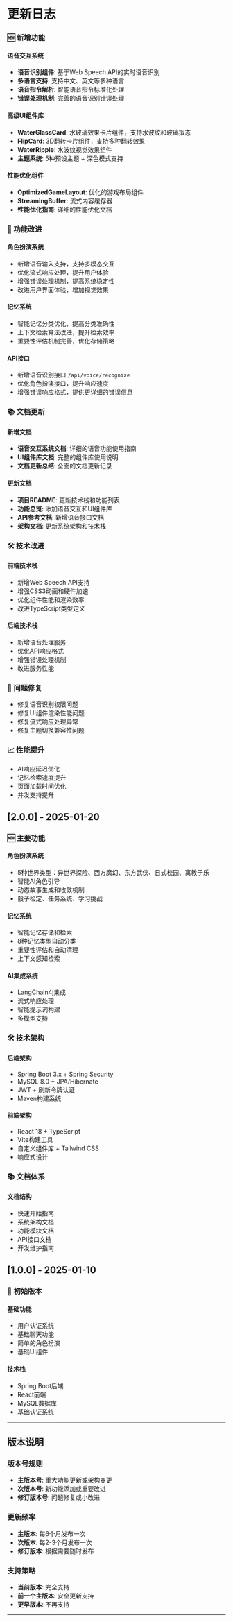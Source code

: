 # 更新日志


### 🆕 新增功能

#### 语音交互系统
- **语音识别组件**: 基于Web Speech API的实时语音识别
- **多语言支持**: 支持中文、英文等多种语言
- **语音指令解析**: 智能语音指令标准化处理
- **错误处理机制**: 完善的语音识别错误处理

#### 高级UI组件库
- **WaterGlassCard**: 水玻璃效果卡片组件，支持水波纹和玻璃拟态
- **FlipCard**: 3D翻转卡片组件，支持多种翻转效果
- **WaterRipple**: 水波纹视觉效果组件
- **主题系统**: 5种预设主题 + 深色模式支持

#### 性能优化组件
- **OptimizedGameLayout**: 优化的游戏布局组件
- **StreamingBuffer**: 流式内容缓存器
- **性能优化指南**: 详细的性能优化文档

### 🔄 功能改进

#### 角色扮演系统
- 新增语音输入支持，支持多模态交互
- 优化流式响应处理，提升用户体验
- 增强错误处理机制，提高系统稳定性
- 改进用户界面体验，增加视觉效果

#### 记忆系统
- 智能记忆分类优化，提高分类准确性
- 上下文检索算法改进，提升检索效率
- 重要性评估机制完善，优化存储策略

#### API接口
- 新增语音识别接口 `/api/voice/recognize`
- 优化角色扮演接口，提升响应速度
- 增强错误响应格式，提供更详细的错误信息

### 📚 文档更新

#### 新增文档
- **语音交互系统文档**: 详细的语音功能使用指南
- **UI组件库文档**: 完整的组件库使用说明
- **文档更新总结**: 全面的文档更新记录

#### 更新文档
- **项目README**: 更新技术栈和功能列表
- **功能总览**: 添加语音交互和UI组件库
- **API参考文档**: 新增语音接口文档
- **架构文档**: 更新系统架构和技术栈

### 🛠️ 技术改进

#### 前端技术栈
- 新增Web Speech API支持
- 增强CSS3动画和硬件加速
- 优化组件性能和渲染效率
- 改进TypeScript类型定义

#### 后端技术栈
- 新增语音处理服务
- 优化API响应格式
- 增强错误处理机制
- 改进服务性能

### 🐛 问题修复

- 修复语音识别权限问题
- 修复UI组件渲染性能问题
- 修复流式响应处理异常
- 修复主题切换兼容性问题

### 📈 性能提升

- AI响应延迟优化
- 记忆检索速度提升
- 页面加载时间优化
- 并发支持提升

## [2.0.0] - 2025-01-20

### 🆕 主要功能

#### 角色扮演系统
- 5种世界类型：异世界探险、西方魔幻、东方武侠、日式校园、寓教于乐
- 智能AI角色引导
- 动态故事生成和收敛机制
- 骰子检定、任务系统、学习挑战

#### 记忆系统
- 智能记忆存储和检索
- 8种记忆类型自动分类
- 重要性评估和自动清理
- 上下文感知检索

#### AI集成系统
- LangChain4j集成
- 流式响应处理
- 智能提示词构建
- 多模型支持

### 🛠️ 技术架构

#### 后端架构
- Spring Boot 3.x + Spring Security
- MySQL 8.0 + JPA/Hibernate
- JWT + 刷新令牌认证
- Maven构建系统

#### 前端架构
- React 18 + TypeScript
- Vite构建工具
- 自定义组件库 + Tailwind CSS
- 响应式设计

### 📚 文档体系

#### 文档结构
- 快速开始指南
- 系统架构文档
- 功能模块文档
- API接口文档
- 开发维护指南

## [1.0.0] - 2025-01-10

### 🎉 初始版本

#### 基础功能
- 用户认证系统
- 基础聊天功能
- 简单的角色扮演
- 基础UI组件

#### 技术栈
- Spring Boot后端
- React前端
- MySQL数据库
- 基础认证系统

---

## 版本说明

### 版本号规则
- **主版本号**: 重大功能更新或架构变更
- **次版本号**: 新功能添加或重要改进
- **修订版本号**: 问题修复或小改进

### 更新频率
- **主版本**: 每6个月发布一次
- **次版本**: 每2-3个月发布一次
- **修订版本**: 根据需要随时发布

### 支持策略
- **当前版本**: 完全支持
- **前一个主版本**: 安全更新支持
- **更早版本**: 不再支持

---

